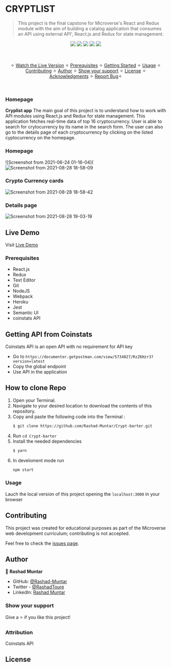 # CRYPTLIST

> This project is the final capstone for Microverse's React and Redux module with the aim of building a catalog application that consumes an API using external API', React.js and Redux for state management.

<p align="center">
    <a href="https://img.shields.io/badge/Microverse-blueviolet" alt="Contributors">
        <img src="https://img.shields.io/badge/Microverse-blueviolet" /></a>
    <a href="https://www.javascript.com/" alt="JS">
        <img src="https://img.shields.io/badge/javaScript-ES6-yellow" /></a>
    <a href="https://webpack.js.org//" alt="Webpack">
        <img src="https://img.shields.io/badge/Webpack.js-5.21.2-blue" /></a>
    <a href="https://eslint.org/" alt="Eslint">
        <img src="https://img.shields.io/badge/eslint-6.8.0-red" /></a>
    <a href="https://stylelint.io/" alt="Stylelint">
        <img src="https://img.shields.io/badge/Stylelint-13.3.x-green" /></a>
</p>

<p align="center">
    <br />
    <br />&#10023;
    <a href="#Prerequisites">Watch the Live Version</a> &#10023;
    <a href="#Prerequisites">Prerequisites</a> &#10023;
    <a href="#Getting-Started">Getting Started</a> &#10023;
    <a href="#Usage">Usage</a> &#10023;
    <a href="#Contributing">Contributing</a> &#10023;
    <a href="#Author">Author</a> &#10023;
    <a href="#Show-your-support">Show your support</a> &#10023;
    <a href="#License">License</a> &#10023;
    <a href="#Acknowledgments">Acknowledgments</a> &#10023;
    <a href="https://github.com/Rashad-Muntar/to-do">Report Bug</a>&#10023;

</p>

<br/>

### Homepage
<b>Cryplist app</b> The main goal of this project is to understand how to work with API modules using React.js and Redux for state management. This application fetches real-time data of top 16 cryptocurrency. User is able to search for crytocurrency by its name in the search form. The user can also go to the details page of each cryptocurrency by clicking on the listed cyptocurrency on the homepage.

### Homepage
![Screenshot from 2021-06-24 01-16-04](![Screenshot from 2021-08-28 18-58-09](https://user-images.githubusercontent.com/58520480/131228286-a2240aa1-1e8d-42f2-b6a3-d308fb43b7f4.png)

### Crypto Currency cards
![Screenshot from 2021-08-28 18-58-42](https://user-images.githubusercontent.com/58520480/131228411-2f910d48-975a-4398-9d21-b71239e9cb0d.png)

### Details page
![Screenshot from 2021-08-28 19-03-19](https://user-images.githubusercontent.com/58520480/131228429-e77c9b1e-6f4b-4d64-a1c0-eb19bc77f2fa.png)

## Live Demo

Visit [Live Demo](https://mysterious-coast-59330.herokuapp.com/)

### Prerequisites

- React.js
- Redux
- Text Editor
- Git
- NodeJS
- Webpack
- Heroku
- Jest
- Semantic UI
- coinstats API

## Getting API from Coinstats
Coinstats API is an open API with no requirement for API key
- Go to `https://documenter.getpostman.com/view/5734027/RzZ6Hzr3?version=latest`
- Copy the global endpoint
- Use API in the application

## How to clone Repo
1. Open your Terminal.
2. Navigate to your desired location to download the contents of this repository.
3. Copy and paste the following code into the Terminal :
   ```bash
   $ git clone https://github.com/Rashad-Muntar/Crypt-barter.git
   ```
4. Run `cd Crypt-barter`
5. Install the needed dependencies 
    ```bash
    $ yarn
    ```
6. In develoment mode run 
    ```bash
    npm start
    ```

### Usage
Lauch the local version of this project opening the `localhost:3000` in your browser

## Contributing

This project was created for educational purposes as part of the Microverse web development curriculum; contributing is not accepted.

Feel free to check the [issues page](https://github.com/Rashad-Muntar/Crypt-barter/issues).

## Author

👤 **Rashad Muntar**

- GitHub: [@Rashad-Muntar](https://github.com/Rashad-Muntar)
- Twitter - [@RashadToure](https://twitter.com/RashadToure)
- LinkedIn: [Rashad Muntar](https://www.linkedin.com/in/rashad-muntar/)

### Show your support

Give a ⭐️ if you like this project!

### Attribution
Coinstats API


## License
